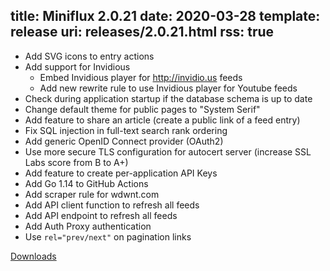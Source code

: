 title: Miniflux 2.0.21
date: 2020-03-28
template: release
uri: releases/2.0.21.html
rss: true
---

* Add SVG icons to entry actions
* Add support for Invidious
    - Embed Invidious player for http://invidio.us feeds
    - Add new rewrite rule to use Invidious player for Youtube feeds
* Check during application startup if the database schema is up to date
* Change default theme for public pages to "System Serif"
* Add feature to share an article (create a public link of a feed entry)
* Fix SQL injection in full-text search rank ordering
* Add generic OpenID Connect provider (OAuth2)
* Use more secure TLS configuration for autocert server (increase SSL Labs score from B to A+)
* Add feature to create per-application API Keys
* Add Go 1.14 to GitHub Actions
* Add scraper rule for wdwnt.com
* Add API client function to refresh all feeds
* Add API endpoint to refresh all feeds
* Add Auth Proxy authentication
* Use `rel="prev/next"` on pagination links

[Downloads](https://github.com/miniflux/miniflux/releases/tag/2.0.21)
